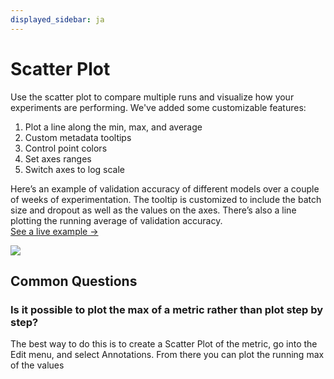 ```yaml
---
displayed_sidebar: ja
---
```


# Scatter Plot

Use the scatter plot to compare multiple runs and visualize how your experiments are performing. We've added some customizable features:

1. Plot a line along the min, max, and average
2. Custom metadata tooltips
3. Control point colors 
4. Set axes ranges
5. Switch axes to log scale

Here’s an example of validation accuracy of different models over a couple of weeks of experimentation. The tooltip is customized to include the batch size and dropout as well as the values on the axes. There’s also a line plotting the running average of validation accuracy.  
[See a live example →](https://app.wandb.ai/l2k2/l2k/reports?view=carey%2FScatter%20Plot)

![](https://paper-attachments.dropbox.com/s_9D642C56E99751C2C061E55EAAB63359266180D2F6A31D97691B25896D2271FC_1579031258748_image.png)

## Common Questions

### Is it possible to plot the max of a metric rather than plot step by step?

The best way to do this is to create a Scatter Plot of the metric, go into the Edit menu, and select Annotations. From there you can plot the running max of the values
